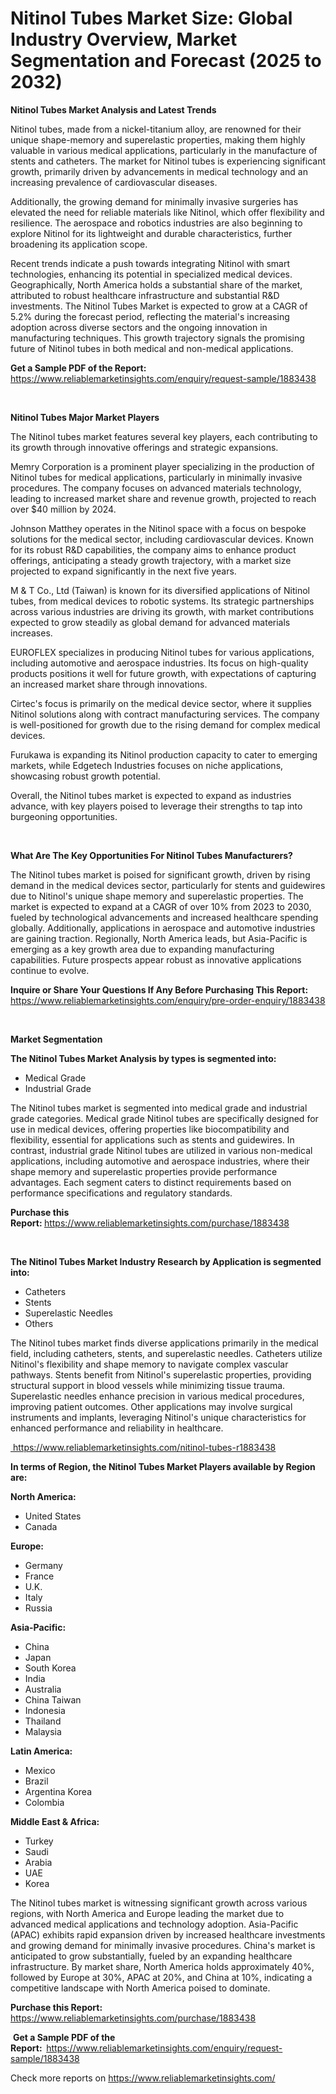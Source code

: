 <p><h1>Nitinol Tubes Market Size: Global Industry Overview, Market Segmentation and Forecast (2025 to 2032)</h1></p><p><strong>Nitinol Tubes Market Analysis and Latest Trends</strong></p>
<p><p>Nitinol tubes, made from a nickel-titanium alloy, are renowned for their unique shape-memory and superelastic properties, making them highly valuable in various medical applications, particularly in the manufacture of stents and catheters. The market for Nitinol tubes is experiencing significant growth, primarily driven by advancements in medical technology and an increasing prevalence of cardiovascular diseases. </p><p>Additionally, the growing demand for minimally invasive surgeries has elevated the need for reliable materials like Nitinol, which offer flexibility and resilience. The aerospace and robotics industries are also beginning to explore Nitinol for its lightweight and durable characteristics, further broadening its application scope. </p><p>Recent trends indicate a push towards integrating Nitinol with smart technologies, enhancing its potential in specialized medical devices. Geographically, North America holds a substantial share of the market, attributed to robust healthcare infrastructure and substantial R&D investments. The Nitinol Tubes Market is expected to grow at a CAGR of 5.2% during the forecast period, reflecting the material's increasing adoption across diverse sectors and the ongoing innovation in manufacturing techniques. This growth trajectory signals the promising future of Nitinol tubes in both medical and non-medical applications.</p></p>
<p><strong>Get a Sample PDF of the Report:&nbsp;</strong> <a href="https://www.reliablemarketinsights.com/enquiry/request-sample/1883438?utm_campaign=2538&utm_medium=2&utm_source=Github&utm_content=ia&utm_term=02042025&utm_id=nitinol-tubes">https://www.reliablemarketinsights.com/enquiry/request-sample/1883438</a></p>
<p>&nbsp;</p>
<p><strong>Nitinol Tubes Major Market Players</strong></p>
<p><p>The Nitinol tubes market features several key players, each contributing to its growth through innovative offerings and strategic expansions. </p><p>Memry Corporation is a prominent player specializing in the production of Nitinol tubes for medical applications, particularly in minimally invasive procedures. The company focuses on advanced materials technology, leading to increased market share and revenue growth, projected to reach over $40 million by 2024.</p><p>Johnson Matthey operates in the Nitinol space with a focus on bespoke solutions for the medical sector, including cardiovascular devices. Known for its robust R&D capabilities, the company aims to enhance product offerings, anticipating a steady growth trajectory, with a market size projected to expand significantly in the next five years.</p><p>M & T Co., Ltd (Taiwan) is known for its diversified applications of Nitinol tubes, from medical devices to robotic systems. Its strategic partnerships across various industries are driving its growth, with market contributions expected to grow steadily as global demand for advanced materials increases.</p><p>EUROFLEX specializes in producing Nitinol tubes for various applications, including automotive and aerospace industries. Its focus on high-quality products positions it well for future growth, with expectations of capturing an increased market share through innovations.</p><p>Cirtec's focus is primarily on the medical device sector, where it supplies Nitinol solutions along with contract manufacturing services. The company is well-positioned for growth due to the rising demand for complex medical devices.</p><p>Furukawa is expanding its Nitinol production capacity to cater to emerging markets, while Edgetech Industries focuses on niche applications, showcasing robust growth potential.</p><p>Overall, the Nitinol tubes market is expected to expand as industries advance, with key players poised to leverage their strengths to tap into burgeoning opportunities.</p></p>
<p>&nbsp;</p>
<p><strong>What Are The Key Opportunities For Nitinol Tubes Manufacturers?</strong></p>
<p><p>The Nitinol tubes market is poised for significant growth, driven by rising demand in the medical devices sector, particularly for stents and guidewires due to Nitinol's unique shape memory and superelastic properties. The market is expected to expand at a CAGR of over 10% from 2023 to 2030, fueled by technological advancements and increased healthcare spending globally. Additionally, applications in aerospace and automotive industries are gaining traction. Regionally, North America leads, but Asia-Pacific is emerging as a key growth area due to expanding manufacturing capabilities. Future prospects appear robust as innovative applications continue to evolve.</p></p>
<p><strong>Inquire or Share Your Questions If Any Before Purchasing This Report:</strong> <a href="https://www.reliablemarketinsights.com/enquiry/pre-order-enquiry/1883438?utm_campaign=2538&utm_medium=2&utm_source=Github&utm_content=ia&utm_term=02042025&utm_id=nitinol-tubes">https://www.reliablemarketinsights.com/enquiry/pre-order-enquiry/1883438</a></p>
<p>&nbsp;</p>
<p><strong>Market Segmentation</strong></p>
<p><strong>The Nitinol Tubes Market Analysis by types is segmented into:</strong></p>
<p><ul><li>Medical Grade</li><li>Industrial Grade</li></ul></p>
<p><p>The Nitinol tubes market is segmented into medical grade and industrial grade categories. Medical grade Nitinol tubes are specifically designed for use in medical devices, offering properties like biocompatibility and flexibility, essential for applications such as stents and guidewires. In contrast, industrial grade Nitinol tubes are utilized in various non-medical applications, including automotive and aerospace industries, where their shape memory and superelastic properties provide performance advantages. Each segment caters to distinct requirements based on performance specifications and regulatory standards.</p></p>
<p><strong>Purchase this Report:&nbsp;</strong><a href="https://www.reliablemarketinsights.com/purchase/1883438?utm_campaign=2538&utm_medium=2&utm_source=Github&utm_content=ia&utm_term=02042025&utm_id=nitinol-tubes">https://www.reliablemarketinsights.com/purchase/1883438</a></p>
<p>&nbsp;</p>
<p><strong>The Nitinol Tubes Market Industry Research by Application is segmented into:</strong></p>
<p><ul><li>Catheters</li><li>Stents</li><li>Superelastic Needles</li><li>Others</li></ul></p>
<p><p>The Nitinol tubes market finds diverse applications primarily in the medical field, including catheters, stents, and superelastic needles. Catheters utilize Nitinol's flexibility and shape memory to navigate complex vascular pathways. Stents benefit from Nitinol's superelastic properties, providing structural support in blood vessels while minimizing tissue trauma. Superelastic needles enhance precision in various medical procedures, improving patient outcomes. Other applications may involve surgical instruments and implants, leveraging Nitinol's unique characteristics for enhanced performance and reliability in healthcare.</p></p>
<p><a href="https://www.reliablemarketinsights.com/nitinol-tubes-r1883438?utm_campaign=2538&utm_medium=2&utm_source=Github&utm_content=ia&utm_term=02042025&utm_id=nitinol-tubes">&nbsp;https://www.reliablemarketinsights.com/nitinol-tubes-r1883438</a></p>
<p><strong>In terms of Region, the Nitinol Tubes Market Players available by Region are:</strong></p>
<p>
    <p> <strong> North America: </strong>
        <ul>
            <li>United States</li>
            <li>Canada</li>
        </ul>
        </p> 
    <p> <strong> Europe: </strong>
        <ul>
            <li>Germany</li>
            <li>France</li>
            <li>U.K.</li>
            <li>Italy</li>
            <li>Russia</li>
        </ul>
        </p> 
    <p> <strong> Asia-Pacific: </strong>
        <ul>
            <li>China</li>
            <li>Japan</li>
            <li>South Korea</li>
            <li>India</li>
            <li>Australia</li>
            <li>China Taiwan</li>
            <li>Indonesia</li>
            <li>Thailand</li>
            <li>Malaysia</li>
        </ul>
        </p> 
    <p> <strong> Latin America: </strong>
        <ul>
            <li>Mexico</li>
            <li>Brazil</li>
            <li>Argentina Korea</li>
            <li>Colombia</li>
        </ul>
        </p> 
    <p> <strong> Middle East & Africa: </strong>
        <ul>
            <li>Turkey</li>
            <li>Saudi</li>
            <li>Arabia</li>
            <li>UAE</li>
            <li>Korea</li>
        </ul>
    </p>
    </p>
<p><p>The Nitinol tubes market is witnessing significant growth across various regions, with North America and Europe leading the market due to advanced medical applications and technology adoption. Asia-Pacific (APAC) exhibits rapid expansion driven by increased healthcare investments and growing demand for minimally invasive procedures. China's market is anticipated to grow substantially, fueled by an expanding healthcare infrastructure. By market share, North America holds approximately 40%, followed by Europe at 30%, APAC at 20%, and China at 10%, indicating a competitive landscape with North America poised to dominate.</p></p>
<p><strong>Purchase this Report: </strong><a href="https://www.reliablemarketinsights.com/purchase/1883438?utm_campaign=2538&utm_medium=2&utm_source=Github&utm_content=ia&utm_term=02042025&utm_id=nitinol-tubes">https://www.reliablemarketinsights.com/purchase/1883438</a></p>
<p>&nbsp;<strong>Get a Sample PDF of the Report:&nbsp;&nbsp;</strong><a href="https://www.reliablemarketinsights.com/enquiry/request-sample/1883438?utm_campaign=2538&utm_medium=2&utm_source=Github&utm_content=ia&utm_term=02042025&utm_id=nitinol-tubes">https://www.reliablemarketinsights.com/enquiry/request-sample/1883438</a></p>
<p><strong></strong></p>
<p>Check more reports on <a href="https://www.reliablemarketinsights.com/?utm_campaign=2538&utm_medium=2&utm_source=Github&utm_content=ia&utm_term=02042025&utm_id=nitinol-tubes">https://www.reliablemarketinsights.com/</a></p>
